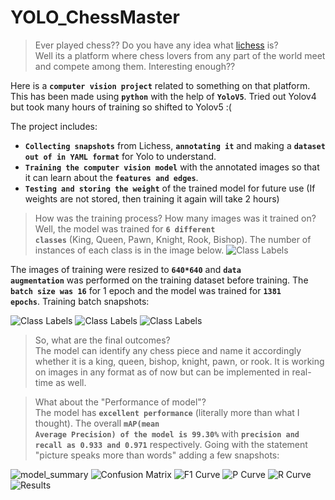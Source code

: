 # YOLO_ChessMaster

> Ever played chess?? Do you have any idea what [lichess](https://lichess.org/) is?  
> Well its a platform where chess lovers from any part of the world meet and compete among them. Interesting enough??

Here is a <code>**computer vision project**</code> related to something on that platform.
This has been made using <code>**python**</code> with the help of <code>**YoloV5**</code>. Tried out Yolov4 but took many hours of training so shifted to Yolov5 :(

The project includes:
- <code>**Collecting snapshots**</code> from Lichess, <code>**annotating it**</code> and making a <code>**dataset out of in YAML format**</code> for Yolo to understand.
- <code>**Training the computer vision model**</code> with the annotated images so that it can learn about the <code>**features and edges**</code>.
- <code>**Testing and storing the weight**</code> of the trained model for future use (If weights are not stored, then training it again will take 2 hours)

> How was the training process? How many images was it trained on?  
 Well, the model was trained for <code>**6 different classes**</code> (King, Queen, Pawn, Knight, Rook, Bishop). The number of instances of each class is in the image below.
![Class Labels](labels.jpg)


The images of training were resized to <code>**640*640**</code> and <code>**data augmentation**</code> was performed on the training dataset before training. The <code>**batch size was 16**</code> for 1 epoch and the model was trained for <code>**1381 epochs**</code>.
Training batch snapshots:


![Class Labels](train_batch0.jpg)
![Class Labels](train_batch1.jpg)
![Class Labels](train_batch2.jpg)

> So, what are the final outcomes?  
> The model can identify any chess piece and name it accordingly whether it is a king, queen, bishop, knight, pawn, or rook. It is working on images in any format as of now but can be implemented in real-time as well.

> What about the "Performance of model"?  
> The model has <code>**excellent performance**</code> (literally more than what I thought). The overall <code>**mAP(mean Average Precision) of the model is 99.30%**</code> with <code>**precision and recall as 0.933 and 0.971**</code> respectively. Going with the statement "picture speaks more than words" adding a few snapshots:



![model_summary](model_summary.png)
![Confusion Matrix](confusion_matrix.png)
![F1 Curve](F1_curve.png)
![P Curve](P_curve.png)
![R Curve](R_curve.png)
![Results](results.png)

